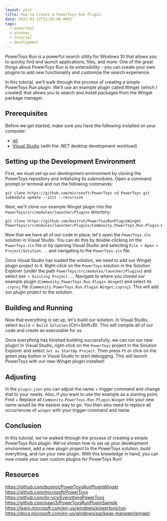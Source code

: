 ```yaml
---
layout: post
title: How to Create a PowerToys Run Plugin
date: 2022-03-12T21:05:00.000Z
tags:
  - powertoys
  - windows
  - tutorial
  - development
---
```


PowerToys Run is a powerful search utility for Windows 10 that allows you to quickly find and launch applications, files, and more. One of the great things about PowerToys Run is its extensibility - you can create your own plugins to add new functionality and customize the search experience.

In this tutorial, we'll walk through the process of creating a simple PowerToys Run plugin. We'll use an example plugin called Winget (which I created) that allows you to search and install packages from the Winget package manager.

## Prerequisites

Before we get started, make sure you have the following installed on your computer:

- [git](https://git-scm.com/)
- [Visual Studio](https://visualstudio.microsoft.com/) (with the .NET desktop development workload)

## Setting up the Development Environment

First, we must set up our development environment by cloning the PowerToys repository and initializing its submodules. Open a command prompt or terminal and run the following commands:

    git clone https://github.com/microsoft/PowerToys cd PowerToys git submodule update --init --recursive

Next, we'll clone our example Winget plugin into the `PowerToys/src/modules/launcher/Plugins` directory:

    git clone https://github.com/bostrot/PowerToysRunPluginWinget PowerToys/src/modules/launcher/Plugins/Community.PowerToys.Run.Plugin.Winget

Now that we have all of our code in place, let's open the `PowerToys.sln` solution in Visual Studio. You can do this by double-clicking on the `PowerToys.sln` file or by opening Visual Studio and selecting `File > Open > Project/Solution...` and navigating to the `PowerToys.sln` file.

Once Visual Studio has loaded the solution, we need to add our Winget plugin project to it. Right-click on the `PowerToys` solution in the Solution Explorer (under the path `PowerToys/src/modules/launcher/Plugins`) and select `Add > Existing Project...` Navigate to where you cloned our example plugin (`Community.PowerToys.Run.Plugin.Winget`) and select its `.csproj` file (`Community.PowerToys.Run.Plugin.Winget.csproj`). This will add our plugin project to the solution.

## Building and Running

Now that everything is set up, let's build our solution. In Visual Studio, select `Build > Build Solution` (Ctrl+Shift+B). This will compile all of our code and create an executable for us.

Once everything has finished building successfully, we can run our new plugin! In Visual Studio, right-click on the `PowerToys` project in the Solution Explorer and select `Set as StartUp Project`. Then press `F5` or click on the green play button in Visual Studio to start debugging. This will launch PowerToys with our new Winget plugin installed!

## Adjusting

In the `plugin.json` you can adjust the name + trigger command and change that to your needs. Also, if you want to use the example as a starting point, Find + Replace all `Community.PowerToys.Run.Plugin.Winget` into your new name would be the easiest way to go. You then also need to replace all occurrences of `winget` with your trigger command and name.

## Conclusion

In this tutorial, we've walked through the process of creating a simple PowerToys Run plugin. We've shown how to set up your development environment, add a new plugin project to the PowerToys solution, build everything, and run your new plugin. With this knowledge in hand, you can now create your own custom plugins for PowerToys Run!

## Resources

<https://github.com/bostrot/PowerToysRunPluginWinget>\
<https://github.com/microsoft/PowerToys>\
<https://github.com/lin-ycv/EverythingPowerToys>\
<https://github.com/naari3/PowerToysRunPluginSample>\
<https://learn.microsoft.com/en-us/windows/powertoys/run>\
<https://docs.microsoft.com/en-us/windows/package-manager/winget/>
